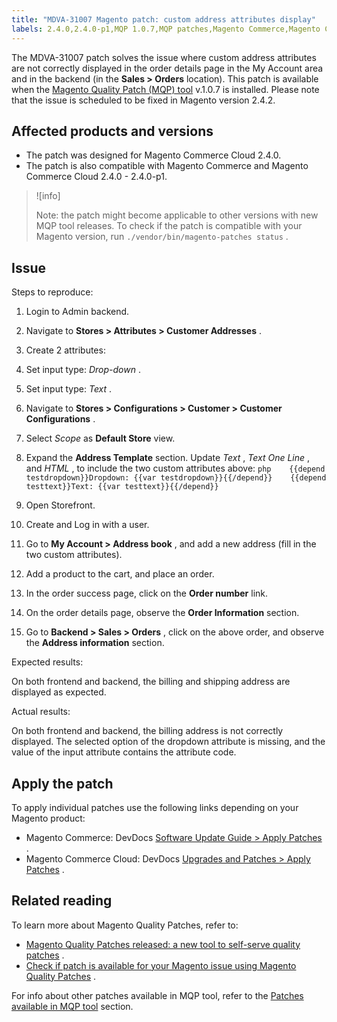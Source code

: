```yaml
---
title: "MDVA-31007 Magento patch: custom address attributes display"
labels: 2.4.0,2.4.0-p1,MQP 1.0.7,MQP patches,Magento Commerce,Magento Commerce Cloud,Magento Quality Patches
---
```


The MDVA-31007 patch solves the issue where custom address attributes are not correctly displayed in the order details page in the My Account area and in the backend (in the **Sales > Orders** location). This patch is available when the [Magento Quality Patch (MQP) tool](https://devdocs.magento.com/guides/v2.4/comp-mgr/patching.html#mqp) v.1.0.7 is installed. Please note that the issue is scheduled to be fixed in Magento version 2.4.2.

## Affected products and versions

* The patch was designed for Magento Commerce Cloud 2.4.0.
* The patch is also compatible with Magento Commerce and Magento Commerce Cloud 2.4.0 - 2.4.0-p1.

>![info]
>
>Note: the patch might become applicable to other versions with new MQP tool releases. To check if the patch is compatible with your Magento version, run `./vendor/bin/magento-patches status` .

## Issue

 <span class="wysiwyg-underline">Steps to reproduce:</span> 

1. Login to Admin backend.
1. Navigate to **Stores > Attributes > Customer Addresses** .
1. Create 2 attributes:
1. Set input type: *Drop-down* .
1. Set input type: *Text* .

1. Navigate to **Stores > Configurations > Customer > Customer Configurations** .
1. Select *Scope* as **Default Store** view.
1. Expand the **Address Template** section. Update *Text* , *Text One Line* , and *HTML* , to include the two custom attributes above:    ```php    {{depend testdropdown}}Dropdown: {{var testdropdown}}{{/depend}}    {{depend testtext}}Text: {{var testtext}}{{/depend}}    ```    
1. Open Storefront.
1. Create and Log in with a user.
1. Go to **My Account > Address book** , and add a new address (fill in the two custom attributes).
1. Add a product to the cart, and place an order.
1. In the order success page, click on the **Order number** link.
1. On the order details page, observe the **Order Information** section.
1. Go to **Backend > Sales > Orders** , click on the above order, and observe the **Address information** section.

 <span class="wysiwyg-underline">Expected results:</span> 

On both frontend and backend, the billing and shipping address are displayed as expected.

 <span class="wysiwyg-underline">Actual results:</span> 

On both frontend and backend, the billing address is not correctly displayed. The selected option of the dropdown attribute is missing, and the value of the input attribute contains the attribute code.

## Apply the patch

To apply individual patches use the following links depending on your Magento product:

* Magento Commerce: DevDocs [Software Update Guide > Apply Patches](https://devdocs.magento.com/guides/v2.4/comp-mgr/patching.html) .
* Magento Commerce Cloud: DevDocs [Upgrades and Patches > Apply Patches](https://devdocs.magento.com/cloud/project/project-patch.html) .

## Related reading

To learn more about Magento Quality Patches, refer to:

* [Magento Quality Patches released: a new tool to self-serve quality patches](https://support.magento.com/hc/en-us/articles/360047139492) .
* [Check if patch is available for your Magento issue using Magento Quality Patches](https://support.magento.com/hc/en-us/articles/360047125252) .

For info about other patches available in MQP tool, refer to the [Patches available in MQP tool](https://support.magento.com/hc/en-us/sections/360010506631-Patches-available-in-MQP-tool-) section.
